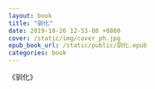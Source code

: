 ```yaml
---
layout: book
title: "驯化"
date: 2019-10-26 12-53-08 +0800
cover: /static/img/cover_ph.jpg
epub_book_url: /static/public/驯化.epub
categories: book
---
```


《驯化》